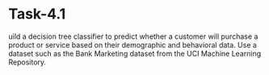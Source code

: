 # Task-4.1
uild a decision tree classifier to predict whether a customer will purchase a product or service based on their demographic and behavioral data. Use a dataset such as the Bank Marketing dataset from the UCI Machine Learning Repository.
